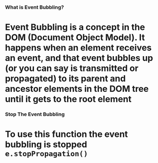 ### What is Event Bubbling? 

# Event Bubbling is a concept in the DOM (Document Object Model). It happens when an element receives an event, and that event bubbles up (or you can say is transmitted or propagated) to its parent and ancestor elements in the DOM tree until it gets to the root element

### Stop The Event Bubbling

# To use this function the event bubbling is stopped `e.stopPropagation()`